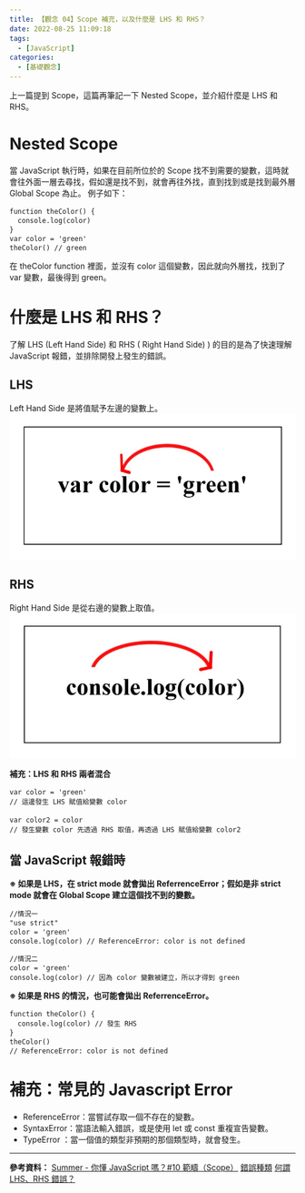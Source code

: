```yaml
---
title: 【觀念 04】Scope 補充，以及什麼是 LHS 和 RHS？
date: 2022-08-25 11:09:18
tags:
  - [JavaScript]
categories:
  - [基礎觀念]
---
```


上一篇提到 Scope，這篇再筆記一下 Nested Scope，並介紹什麼是 LHS 和 RHS。

<!-- more -->

# Nested Scope

當 JavaScript 執行時，如果在目前所位於的 Scope 找不到需要的變數，這時就會往外面一層去尋找，假如還是找不到，就會再往外找，直到找到或是找到最外層 Global Scope 為止。
例子如下：

```
function theColor() {
  console.log(color)
}
var color = 'green'
theColor() // green
```

在 theColor function 裡面，並沒有 color 這個變數，因此就向外層找，找到了 var 變數，最後得到 green。

# 什麼是 LHS 和 RHS？

了解 LHS (Left Hand Side) 和 RHS ( Right Hand Side) ) 的目的是為了快速理解 JavaScript 報錯，並排除開發上發生的錯誤。

## LHS

Left Hand Side 是將值賦予左邊的變數上。
![image](https://github.com/ziwenying/ziwenying.github.io/blob/main/2022/08/25/concept04/article04-2.jpg?raw=true)

## RHS

Right Hand Side 是從右邊的變數上取值。
![image](https://github.com/ziwenying/ziwenying.github.io/blob/main/2022/08/25/concept04/article04-1.jpg?raw=true)

**補充：LHS 和 RHS 兩者混合**

```
var color = 'green'
// 這邊發生 LHS 賦值給變數 color

var color2 = color
// 發生變數 color 先透過 RHS 取值，再透過 LHS 賦值給變數 color2
```

## 當 JavaScript 報錯時

**※ 如果是 LHS，在 strict mode 就會拋出 ReferrenceError；假如是非 strict mode 就會在 Global Scope 建立這個找不到的變數。**

```
//情況一
"use strict"
color = 'green'
console.log(color) // ReferenceError: color is not defined
```

```
//情況二
color = 'green'
console.log(color) // 因為 color 變數被建立，所以才得到 green
```

**※ 如果是 RHS 的情況，也可能會拋出 ReferrenceError。**

```
function theColor() {
  console.log(color) // 發生 RHS
}
theColor()
// ReferenceError: color is not defined
```

# 補充：常見的 Javascript Error

- ReferenceError：當嘗試存取一個不存在的變數。
- SyntaxError：當語法輸入錯誤，或是使用 let 或 const 重複宣告變數。
- TypeError ：當一個值的類型非預期的那個類型時，就會發生。

---

**參考資料：**
[Summer - 你懂 JavaScript 嗎？#10 範疇（Scope）](https://cythilya.github.io/2018/10/17/what-is-scope/)
[錯誤種類](https://ithelp.ithome.com.tw/articles/10219168?sc=rss.iron)
[何謂 LHS、RHS 錯誤？](https://ithelp.ithome.com.tw/articles/10266176)
